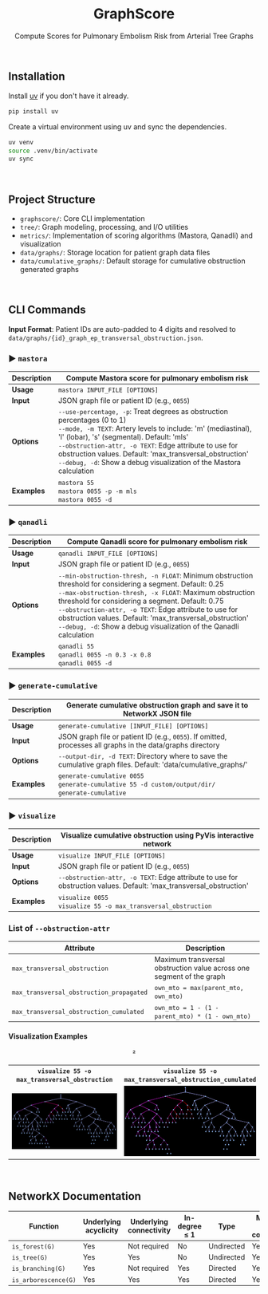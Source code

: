 <div align="center">

# GraphScore

Compute Scores for Pulmonary Embolism Risk from Arterial Tree Graphs

</div>

&#160;

## Installation

Install [uv](https://docs.astral.sh/uv/) if you don't have it already.

```bash
pip install uv
```

Create a virtual environment using uv and sync the dependencies.

```bash
uv venv
source .venv/bin/activate
uv sync
```

&#160;

## Project Structure

- `graphscore/`: Core CLI implementation
- `tree/`: Graph modeling, processing, and I/O utilities
- `metrics/`: Implementation of scoring algorithms (Mastora, Qanadli) and visualization
- `data/graphs/`: Storage location for patient graph data files
- `data/cumulative_graphs/`: Default storage for cumulative obstruction generated graphs

&#160;

## CLI Commands

**Input Format**: Patient IDs are auto-padded to 4 digits and resolved to `data/graphs/{id}_graph_ep_transversal_obstruction.json`.

### ▶️ `mastora`

| **Description** | Compute Mastora score for pulmonary embolism risk                                                                                                                                                                                                                                                                                                                                        |
| --------------- | ---------------------------------------------------------------------------------------------------------------------------------------------------------------------------------------------------------------------------------------------------------------------------------------------------------------------------------------------------------------------------------------- |
| **Usage**       | `mastora INPUT_FILE [OPTIONS]`                                                                                                                                                                                                                                                                                                                                                           |
| **Input**       | JSON graph file or patient ID (e.g., `0055`)                                                                                                                                                                                                                                                                                                                                             |
| **Options**     | `--use-percentage, -p`: Treat degrees as obstruction percentages (0 to 1)<br>`--mode, -m TEXT`: Artery levels to include: 'm' (mediastinal), 'l' (lobar), 's' (segmental). Default: 'mls'<br>`--obstruction-attr, -o TEXT`: Edge attribute to use for obstruction values. Default: 'max_transversal_obstruction'<br>`--debug, -d`: Show a debug visualization of the Mastora calculation |
| **Examples**    | `mastora 55`<br>`mastora 0055 -p -m mls`<br>`mastora 0055 -d`                                                                                                                                                                                                                                                                                                                            |

### ▶️ `qanadli`

| **Description** | Compute Qanadli score for pulmonary embolism risk                                                                                                                                                                                                                                                                                                                                                                           |
| --------------- | --------------------------------------------------------------------------------------------------------------------------------------------------------------------------------------------------------------------------------------------------------------------------------------------------------------------------------------------------------------------------------------------------------------------------- |
| **Usage**       | `qanadli INPUT_FILE [OPTIONS]`                                                                                                                                                                                                                                                                                                                                                                                              |
| **Input**       | JSON graph file or patient ID (e.g., `0055`)                                                                                                                                                                                                                                                                                                                                                                                |
| **Options**     | `--min-obstruction-thresh, -n FLOAT`: Minimum obstruction threshold for considering a segment. Default: 0.25<br>`--max-obstruction-thresh, -x FLOAT`: Maximum obstruction threshold for considering a segment. Default: 0.75<br>`--obstruction-attr, -o TEXT`: Edge attribute to use for obstruction values. Default: 'max_transversal_obstruction'<br>`--debug, -d`: Show a debug visualization of the Qanadli calculation |
| **Examples**    | `qanadli 55`<br>`qanadli 0055 -n 0.3 -x 0.8`<br>`qanadli 0055 -d`                                                                                                                                                                                                                                                                                                                                                           |

### ▶️ `generate-cumulative`

| **Description** | Generate cumulative obstruction graph and save it to NetworkX JSON file                                         |
| --------------- | --------------------------------------------------------------------------------------------------------------- |
| **Usage**       | `generate-cumulative [INPUT_FILE] [OPTIONS]`                                                                    |
| **Input**       | JSON graph file or patient ID (e.g., `0055`). If omitted, processes all graphs in the data/graphs directory     |
| **Options**     | `--output-dir, -d TEXT`: Directory where to save the cumulative graph files. Default: 'data/cumulative_graphs/' |
| **Examples**    | `generate-cumulative 0055`<br>`generate-cumulative 55 -d custom/output/dir/`<br>`generate-cumulative`           |

### ▶️ `visualize`

| **Description** | Visualize cumulative obstruction using PyVis interactive network                                                    |
| --------------- | ------------------------------------------------------------------------------------------------------------------- |
| **Usage**       | `visualize INPUT_FILE [OPTIONS]`                                                                                    |
| **Input**       | JSON graph file or patient ID (e.g., `0055`)                                                                        |
| **Options**     | `--obstruction-attr, -o TEXT`: Edge attribute to use for obstruction values. Default: 'max_transversal_obstruction' |
| **Examples**    | `visualize 0055`<br>`visualize 55 -o max_transversal_obstruction`                                                   |

### List of `--obstruction-attr`

| **Attribute**                            | **Description**                                                       |
| ---------------------------------------- | --------------------------------------------------------------------- |
| `max_transversal_obstruction`            | Maximum transversal obstruction value across one segment of the graph |
| `max_transversal_obstruction_propagated` | `own_mto = max(parent_mto, own_mto)`                                  |
| `max_transversal_obstruction_cumulated`  | `own_mto = 1 - (1 - parent_mto) * (1 - own_mto)`                      |

#### Visualization Examples

<div align="center">
  <table width="100%">²
    <tr>
      <td width="50%" align="center"><b><code>visualize 55 -o max_transversal_obstruction</code></b></td>
      <td width="50%" align="center"><b><code>visualize 55 -o max_transversal_obstruction_cumulated</code></b></td>
    </tr>
    <tr>
      <td width="50%" align="center"><img src="assets/original_graph.png" width="450"></td>
      <td width="50%" align="center"><img src="assets/cumulative_graph.png" width="450"></td>
    </tr>
  </table>
</div>

&#160;

## NetworkX Documentation

| Function             | Underlying acyclicity | Underlying connectivity | In-degree ≤ 1 | Type       | Morgane's graphs compatibility |
| -------------------- | --------------------- | ----------------------- | ------------- | ---------- | ------------------------------ |
| `is_forest(G)`       | Yes                   | Not required            | No            | Undirected | Yes                            |
| `is_tree(G)`         | Yes                   | Yes                     | No            | Undirected | Yes                            |
| `is_branching(G)`    | Yes                   | Not required            | Yes           | Directed   | Yes                            |
| `is_arborescence(G)` | Yes                   | Yes                     | Yes           | Directed   | Yes                            |
